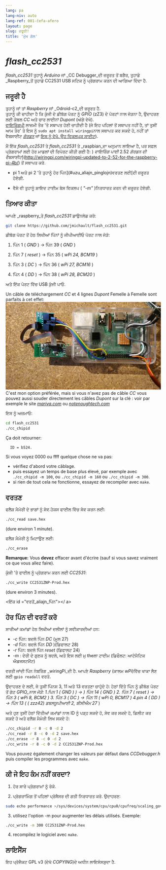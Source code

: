 ```yaml
---
lang: pa
lang-niv: auto
lang-ref: 001-ĉefa-afero
layout: page
slug: ਜ਼ਰੂਰੀ!
title: 'ਮੁੱਖ ਗੱਲ'
---
```


# _flash\_cc2531_
 _flash\_cc2531_ ਤੁਹਾਨੂੰ _Arduino_ ਜਾਂ _CC Debugger_ਦੀ ਜ਼ਰੂਰਤ ਤੋਂ ਬਗੈਰ, ਤੁਹਾਡੇ _Raspberry_ਤੋਂ ਤੁਹਾਡੇ CC2531 USB ਸਟਿਕ ਨੂੰ ਪ੍ਰੋਗਰਾਮ ਕਰਨ ਦੀ ਆਗਿਆ ਦਿੰਦਾ ਹੈ.

## ਜਰੂਰੀ ਹੈ
ਤੁਹਾਨੂੰ ਜਾਂ ਤਾਂ _Raspberry_ ਜਾਂ _Odroid-c2_ਦੀ ਜ਼ਰੂਰਤ ਹੈ.  
ਤੁਹਾਨੂੰ ਕੀ ਚਾਹੀਦਾ ਹੈ ਕਿ ਕੁੰਜੀ ਦੇ ਡੀਬੱਗ ਪੋਰਟ ਨੂੰ _GPIO_ (zZ3) ਦੇ ਪੋਰਟਾਂ ਨਾਲ ਜੋੜਨਾ ਹੈ, ਉਦਾਹਰਣ ਲਈ ਕੇਬਲ _CC_ ਅਤੇ ਚਾਰ ਲਾਈਨਾਂ _Dupont_ (ਅੱਗੇ ਵੇਖੋ).   
[ਵਾਇਰਿੰਗਪੀ](http://wiringpi.com/) ਲਾਜ਼ਮੀ ਤੌਰ 'ਤੇ ਸਥਾਪਤ ਹੋਣੀ ਚਾਹੀਦੀ ਹੈ (ਜੇ ਇਹ ਪਹਿਲਾਂ ਤੋਂ ਸਥਾਪਤ ਨਹੀਂ ਹੈ, ਤਾਂ ਤੁਸੀਂ ਆਮ ਤੌਰ' ਤੇ ਇਸ ਨੂੰ `sudo apt install wiringpi`ਨਾਲ ਸਥਾਪਤ ਕਰ ਸਕਦੇ ਹੋ, ਨਹੀਂ ਤਾਂ ਵੈਬਸਾਈਟ [ _ਗੋਰਡਨ_](http://wiringpi.com/) ਜਾਂ [ਇਸ ਨੂੰ ਵੇਖੋ. ਉਹ ਵਿਕਲਪਕ ਸਾਈਟ](https://github.com/WiringPi/WiringPi)).  

ਮੈਂ ਇੱਕ _flash\_cc2531_ ਤੇ _flash\_cc2531_ ਤੇ _raspbian_ਦਾ ਅਨੁਮਾਨ ਲਾਇਆ ਹੈ, ਪਰ ਸਫਲ ਪ੍ਰੋਗਰਾਮਾਂ ਲਈ ਹੋਰ ਮਾਡਲਾਂ ਦੀ ਰਿਪੋਰਟ ਕੀਤੀ ਗਈ ਹੈ: ) _ਵਾਇਰਿੰਗ ਪਾਈ_ 2.52 _ਗੋਰਡਨ ਦੀ ਵੈਬਸਾਈਟ_](http://wiringpi.com/wiringpi-updated-to-2-52-for-the-raspberry-pi-4b/)  ਤੋਂ ਸਥਾਪਤ ਕਰੋ.
* pi 1 ਅਤੇ pi 2 'ਤੇ ਤੁਹਾਨੂੰ ਹੋਰ ਪਿੰਨ](#uzu_aliajn_pinglojn)ਵਰਤਣ ਲਈ[ਦੀ ਜ਼ਰੂਰਤ ਹੋਏਗੀ.  




* ਵੈਸੇ ਵੀ ਤੁਹਾਨੂੰ ਸ਼ਾਇਦ ਟਾਈਮ ਬੇਸ ਵਿਕਲਪ ( _"-m"_ )ਨਿਰਧਾਰਤ ਕਰਨ ਦੀ ਜ਼ਰੂਰਤ ਹੋਏਗੀ.





## ਤਿਆਰ ਕੀਤਾ

ਆਪਣੇ _raspberry_ਤੇ _flash\_cc2531_ ਡਾਉਨਲੋਡ ਕਰੋ:
```bash
git clone https://github.com/jmichault/flash_cc2531.git
```
ਡੀਬੱਗ ਪੋਰਟ ਤੋਂ ਹੇਠ ਲਿਖੀਆਂ ਪਿੰਨਾਂ ਨੂੰ ਜੀਪੀਆਈਓ ਪੋਰਟ ਨਾਲ ਜੋੜੋ:

1. ਪਿੰਨ 1 ( _GND_ ) -> ਪਿੰਨ 39 ( _GND_ )


2. ਪਿੰਨ 7 ( _reset_ ) -> ਪਿੰਨ 35 ( _wPi 24, BCM19_ )


3. ਪਿੰਨ 3 ( _DC_ ) -> ਪਿੰਨ 36 ( _wPi 27, BCM16_ )


4. ਪਿੰਨ 4 ( _DD_ ) -> ਪਿੰਨ 38 ( _wPi 28, BCM20_ )



ਅਤੇ ਇੱਕ ਪੋਰਟ ਵਿੱਚ USB ਕੁੰਜੀ ਪਾਓ.

Un câble de téléchargement _CC_ et 4 lignes _Dupont_ Femelle à Femelle sont parfaits à cet effet:
![photo de la clé et de la _framboise_](https://github.com/jmichault/files/raw/master/Raspberry-CC2531.jpg)
C'est mon option préférée, mais si vous n'avez pas de câble _CC_ vous pouvez aussi souder directement les câbles _Dupont_ sur la clé : voir par exemple le site [ _mariva.com_](https://lemariva.com/blog/2019/08/zigbee-flashing-cc2531-using-raspberry-pi-without-cc-debugger) ou [ _notenoughtech.com_](https://notenoughtech.com/home-automation/flashing-cc2531-without-cc-debugger/)


ਇਸ ਨੂੰ ਅਜ਼ਮਾਓ:
```bash
cd flash_cc2531
./cc_chipid
```
Ça doit retourner:
```
  ID = b524.
```
Si vous voyez 0000 ou ffff quelque chose ne va pas:
* vérifiez d'abord votre câblage.
* puis essayez un temps de base plus élevé, par exemple avec `./cc_chipid -m 100`, ou `./cc_chipid -m 160` ou `./cc_chipid -m 300`.
* si rien de tout cela ne fonctionne, essayez de recompiler avec `make`.


## ਵਰਤਣ
ਫਲੈਸ਼ ਮੈਮੋਰੀ ਦੇ ਭਾਗਾਂ ਨੂੰ ਸੇਵ.ਹੇਕਸ ਫਾਈਲ ਵਿੱਚ ਸੇਵ ਕਰਨ ਲਈ:
```bash
./cc_read save.hex
```
(dure environ 1 minute).

ਫਲੈਸ਼ ਮੈਮੋਰੀ ਨੂੰ ਮਿਟਾਉਣ ਲਈ:
```bash
./cc_erase
```
**Remarque:** Vous **devez** effacer avant d'écrire (sauf si vous savez vraiment ce que vous allez faire).

ਕੁੰਜੀ 'ਤੇ ਫਾਈਲ ਨੂੰ ਪ੍ਰੋਗਰਾਮ ਕਰਨ ਲਈ _CC2531_:
```bash
./cc_write CC2531ZNP-Prod.hex
```
(dure environ 3 minutes).

<ਇੱਕ id ="ਵਰਤੋਂ_aliajn_ਪਿੰਨ"></ a>
## ਹੋਰ ਪਿੰਨ ਦੀ ਵਰਤੋਂ ਕਰੋ
ਸਾਰੀਆਂ ਕਮਾਂਡਾਂ ਹੇਠ ਲਿਖੀਆਂ ਦਲੀਲਾਂ ਨੂੰ ਸਵੀਕਾਰਦੀਆਂ ਹਨ:
* _-c_ ਪਿੰਨ: ਬਦਲੋ ਪਿੰਨ _DC_ (ਮੂਲ 27)
* _-d_ ਪਿੰਨ: ਬਦਲੋ ਪਿੰਨ _DD_ )(ਡਿਫਾਲਟ 28)
* _-r_ ਪਿੰਨ: ਬਦਲੋ ਪਿੰਨ _reset_ (ਡਿਫਾਲਟ 24)
* _-m_ : ਦੇਰੀ ਦੇ ਗੁਣਕ ਨੂੰ ਬਦਲੋ, ਅਤੇ ਇਸ ਲਈ ਮੁ theਲਾ ਟਾਈਮ (ਡਿਫੌਲਟ: ਆਟੋਮੈਟਿਕ ਐਡਜਸਟਮੈਂਟ)

ਵਰਤੀ ਜਾਂਦੀ ਪਿੰਨ ਨੰਬਰਿੰਗ _wiringPi_ਦੀ ਹੈ. ਆਪਣੇ _Raspberry_ (ਕਾਲਮ _wPi_)ਵਿੱਚ ਖਾਕਾ ਲੈਣ ਲਈ `gpio readall` ਵਰਤੋ.

ਉਦਾਹਰਣ ਦੇ ਲਈ, ਜੇ ਤੁਸੀਂ ਪਿੰਨਸ 3, 11 ਅਤੇ 13 ਵਰਤਣਾ ਚਾਹੁੰਦੇ ਹੋ: 
ਹੇਠਾਂ ਦਿੱਤੇ ਪਿੰਨ ਨੂੰ ਡੀਬੱਗ ਪੋਰਟ ਤੋਂ ਗੇਟ _GPIO_ਨਾਲ ਜੋੜੋ:
1.ਪਿਨ 1 ( _GND_ ) ) -> ) ਪਿੰਨ 14 ( _GND_ )
2. ਪਿੰਨ 7 ( _reset_ ) -> ਪਿੰਨ 3 ( _wPi 8, BCM2_ )
3. ਪਿੰਨ 3 ( _DC_ ) -> ਪਿੰਨ 11 ( _wPi 0, BCM17_ )
4.pin 4 ( _DD_ ) -> ਪਿੰਨ 13 ( ( zzz42) ਡਬਲਯੂਪੀਆਈ 2, ਬੀਸੀਐਮ 27_ )

ਅਤੇ ਹੁਣ ਤੁਸੀਂ ਹੇਠਾਂ ਦਿੱਤੀਆਂ ਕਮਾਂਡਾਂ ਨਾਲ ID ਨੂੰ ਪੜ੍ਹ ਸਕਦੇ ਹੋ, ਸੇਵ ਕਰ ਸਕਦੇ ਹੋ, ਡਿਲੀਟ ਕਰ ਸਕਦੇ ਹੋ ਅਤੇ ਫਲੈਸ਼ ਮੈਮੋਰੀ ਲਿਖ ਸਕਦੇ ਹੋ:
```bash
./cc_chipid -r 8 -c 0 -d 2
./cc_read -r 8 -c 0 -d 2 save.hex
./cc_erase -r 8 -c 0 -d 2
./cc_write -r 8 -c 0 -d 2 CC2531ZNP-Prod.hex
```

Vous pouvez également changer les valeurs par défaut dans _CCDebugger.h_ puis compiler les programmes avec `make`.

## ਕੀ ਜੇ ਇਹ ਕੰਮ ਨਹੀਂ ਕਰਦਾ?

1. ਹੋਰ ਸਾਰੇ ਪ੍ਰੋਗਰਾਮਾਂ ਨੂੰ ਰੋਕੋ.


2. ਪ੍ਰੋਗਰਾਮਿੰਗ ਤੋਂ ਪਹਿਲਾਂ ਪ੍ਰੋਸੈਸਰ ਦੀ ਗਤੀ ਨਿਰਧਾਰਤ ਕਰੋ. ਉਦਾਹਰਣ:  


```bash
sudo echo performance >/sys/devices/system/cpu/cpu0/cpufreq/scaling_governor
```
3. utilisez l'option -m pour augmenter les délais utilisés. Exemple:  


```bash
./cc_write -m 300 CC2531ZNP-Prod.hex
```
4. recompilez le logiciel avec `make`.



## ਲਾਇਸੈਂਸ

ਇਹ ਪ੍ਰੋਜੈਕਟ GPL v3 (ਦੇਖੋ _COPYING_)ਦੇ ਅਧੀਨ ਲਾਇਸੰਸਸ਼ੁਦਾ ਹੈ.
